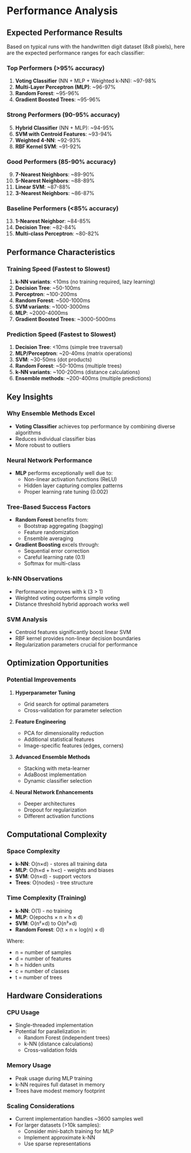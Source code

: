 # Performance Analysis

## Expected Performance Results

Based on typical runs with the handwritten digit dataset (8x8 pixels), here are the expected performance ranges for each classifier:

### Top Performers (>95% accuracy)
1. **Voting Classifier** (NN + MLP + Weighted k-NN): ~97-98%
2. **Multi-Layer Perceptron (MLP)**: ~96-97%
3. **Random Forest**: ~95-96%
4. **Gradient Boosted Trees**: ~95-96%

### Strong Performers (90-95% accuracy)
5. **Hybrid Classifier** (NN + MLP): ~94-95%
6. **SVM with Centroid Features**: ~93-94%
7. **Weighted 4-NN**: ~92-93%
8. **RBF Kernel SVM**: ~91-92%

### Good Performers (85-90% accuracy)
9. **7-Nearest Neighbors**: ~89-90%
10. **5-Nearest Neighbors**: ~88-89%
11. **Linear SVM**: ~87-88%
12. **3-Nearest Neighbors**: ~86-87%

### Baseline Performers (<85% accuracy)
13. **1-Nearest Neighbor**: ~84-85%
14. **Decision Tree**: ~82-84%
15. **Multi-class Perceptron**: ~80-82%

## Performance Characteristics

### Training Speed (Fastest to Slowest)
1. **k-NN variants**: <10ms (no training required, lazy learning)
2. **Decision Tree**: ~50-100ms
3. **Perceptron**: ~100-200ms
4. **Random Forest**: ~500-1000ms
5. **SVM variants**: ~1000-3000ms
6. **MLP**: ~2000-4000ms
7. **Gradient Boosted Trees**: ~3000-5000ms

### Prediction Speed (Fastest to Slowest)
1. **Decision Tree**: <10ms (simple tree traversal)
2. **MLP/Perceptron**: ~20-40ms (matrix operations)
3. **SVM**: ~30-50ms (dot products)
4. **Random Forest**: ~50-100ms (multiple trees)
5. **k-NN variants**: ~100-200ms (distance calculations)
6. **Ensemble methods**: ~200-400ms (multiple predictions)

## Key Insights

### Why Ensemble Methods Excel
- **Voting Classifier** achieves top performance by combining diverse algorithms
- Reduces individual classifier bias
- More robust to outliers

### Neural Network Performance
- **MLP** performs exceptionally well due to:
  - Non-linear activation functions (ReLU)
  - Hidden layer capturing complex patterns
  - Proper learning rate tuning (0.002)

### Tree-Based Success Factors
- **Random Forest** benefits from:
  - Bootstrap aggregating (bagging)
  - Feature randomization
  - Ensemble averaging
- **Gradient Boosting** excels through:
  - Sequential error correction
  - Careful learning rate (0.1)
  - Softmax for multi-class

### k-NN Observations
- Performance improves with k (3 > 1)
- Weighted voting outperforms simple voting
- Distance threshold hybrid approach works well

### SVM Analysis
- Centroid features significantly boost linear SVM
- RBF kernel provides non-linear decision boundaries
- Regularization parameters crucial for performance

## Optimization Opportunities

### Potential Improvements
1. **Hyperparameter Tuning**
   - Grid search for optimal parameters
   - Cross-validation for parameter selection

2. **Feature Engineering**
   - PCA for dimensionality reduction
   - Additional statistical features
   - Image-specific features (edges, corners)

3. **Advanced Ensemble Methods**
   - Stacking with meta-learner
   - AdaBoost implementation
   - Dynamic classifier selection

4. **Neural Network Enhancements**
   - Deeper architectures
   - Dropout for regularization
   - Different activation functions

## Computational Complexity

### Space Complexity
- **k-NN**: O(n×d) - stores all training data
- **MLP**: O(h×d + h×c) - weights and biases
- **SVM**: O(n×d) - support vectors
- **Trees**: O(nodes) - tree structure

### Time Complexity (Training)
- **k-NN**: O(1) - no training
- **MLP**: O(epochs × n × h × d)
- **SVM**: O(n²×d) to O(n³×d)
- **Random Forest**: O(t × n × log(n) × d)

Where:
- n = number of samples
- d = number of features
- h = hidden units
- c = number of classes
- t = number of trees

## Hardware Considerations

### CPU Usage
- Single-threaded implementation
- Potential for parallelization in:
  - Random Forest (independent trees)
  - k-NN (distance calculations)
  - Cross-validation folds

### Memory Usage
- Peak usage during MLP training
- k-NN requires full dataset in memory
- Trees have modest memory footprint

### Scaling Considerations
- Current implementation handles ~3600 samples well
- For larger datasets (>10k samples):
  - Consider mini-batch training for MLP
  - Implement approximate k-NN
  - Use sparse representations